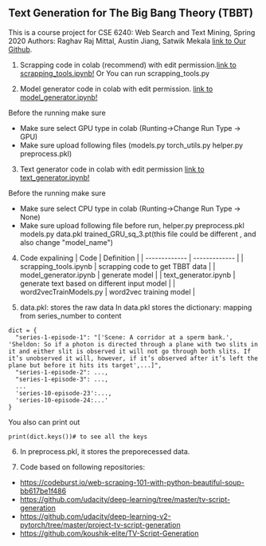 
## Text Generation for The Big Bang Theory (TBBT)
This is a course project for CSE 6240: Web Search and Text Mining, Spring 2020
Authors: Raghav Raj Mittal, Austin Jiang, Satwik Mekala
[link to Our Github](https://github.com/AustinJia/bigBangTheoryTextGeneration).

1. Scrapping code in colab (recommend) with edit permission.[link to scrapping_tools.ipynb!](https://colab.research.google.com/drive/1EHPSoLq1u_1eD2dmO5eIpH1SnC2zdADm)
Or
You can run scrapping_tools.py

2. Model generator code in colab with edit permission. [link to model_generator.ipynb!](https://colab.research.google.com/drive/1PJJt6lzVxeGxMv4brBLiElOTP62ILQ8K)

Before the running make sure 
- Make sure select GPU type in colab (Runting->Change Run Type -> GPU)
- Make sure upload following files (models.py torch_utils.py helper.py preprocess.pkl)

3. Text generator code in colab with edit permission [link to text_generator.ipynb!](https://colab.research.google.com/drive/1GrpRP17WUOQlW9WbBuRN0izqqPhd2iYY)

Before the running make sure 
- Make sure select CPU type in colab (Runting->Change Run Type -> None)
- Make sure upload following file before run, helper.py preprocess.pkl models.py data.pkl trained_GRU_sq_3.pt(this file could be different , and also change "model_name") 

4. Code expalining
| Code  | Definition |
| ------------- | ------------- |
| scrapping_tools.ipynb  |  scrapping code to get TBBT data |
| model_generator.ipynb  |  generate model |
| text_generator.ipynb  | generate text based on different input model  |
| word2vecTrainModels.py  | word2vec training model  |


5. data.pkl: stores the raw data
In data.pkl stores the dictionary: mapping from series_number to content

```
dict = {
  "series-1-episode-1": "['Scene: A corridor at a sperm bank.', 'Sheldon: So if a photon is directed through a plane with two slits in it and either slit is observed it will not go through both slits. If it’s unobserved it will, however, if it’s observed after it’s left the plane but before it hits its target',...]",
  "series-1-episode-2": ...,
  "series-1-episode-3": ...,
  ...
  'series-10-episode-23':...,
  'series-10-episode-24:...'
}
```

You also can print out
```
print(dict.keys())# to see all the keys
```

6. In preprocess.pkl, it stores the preporecessed data.

7. Code based on following repositories:
- https://codeburst.io/web-scraping-101-with-python-beautiful-soup-bb617be1f486
- https://github.com/udacity/deep-learning/tree/master/tv-script-generation
- https://github.com/udacity/deep-learning-v2-pytorch/tree/master/project-tv-script-generation
- https://github.com/koushik-elite/TV-Script-Generation

